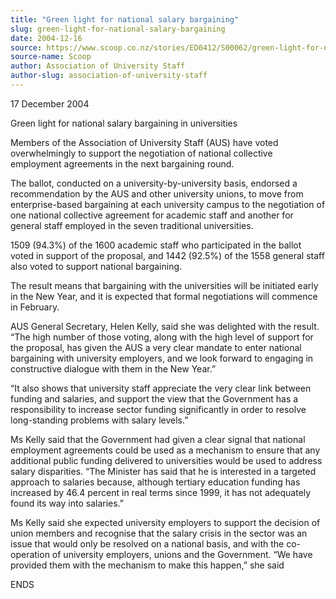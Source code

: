 ```yaml
---
title: "Green light for national salary bargaining"
slug: green-light-for-national-salary-bargaining
date: 2004-12-16
source: https://www.scoop.co.nz/stories/ED0412/S00062/green-light-for-national-salary-bargaining.htm
source-name: Scoop
author: Association of University Staff
author-slug: association-of-university-staff
---
```


<p>17 December 2004<p>

<p>Green light for national salary
bargaining in universities</p>

<p>Members of the Association of
University Staff (AUS) have voted overwhelmingly to support
the negotiation of national collective employment agreements
in the next bargaining round.<p>

<p>The ballot, conducted on a
university-by-university basis, endorsed a recommendation by
the AUS and other university unions, to move from
enterprise-based bargaining at each university campus to the
negotiation of one national collective agreement for
academic staff and another for general staff employed in the
seven traditional universities.<p>

<p>1509 (94.3%) of the 1600
academic staff who participated in the ballot voted in
support of the proposal, and 1442 (92.5%) of the 1558
general staff also voted to support national bargaining.<p>

<p>The result means that bargaining with the universities
will be initiated early in the New Year, and it is expected
that formal negotiations will commence in February.</p>

<p>AUS
General Secretary, Helen Kelly, said she was delighted with
the result. “The high number of those voting, along with the
high level of support for the proposal, has given the AUS a
very clear mandate to enter national bargaining with
university employers, and we look forward to engaging in
constructive dialogue with them in the New Year.”<p>

<p>“It
also shows that university staff appreciate the very clear
link between funding and salaries, and support the view that
the Government has a responsibility to increase sector
funding significantly in order to resolve long-standing
problems with salary levels.”<p>
<p>Ms Kelly said that the
Government had given a clear signal that national employment
agreements could be used as a mechanism to ensure that any
additional public funding delivered to universities would be
used to address salary disparities. “The Minister has said
that he is interested in a targeted approach to salaries
because, although tertiary education funding has increased
by 46.4 percent in real terms since 1999, it has not
adequately found its way into salaries.”</p>

<p>Ms Kelly said she
expected university employers to support the decision of
union members and recognise that the salary crisis in the
sector was an issue that would only be resolved on a
national basis, and with the co-operation of university
employers, unions and the Government. “We have provided them
with the mechanism to make this happen,” she
said</p>

<p>ENDS<p>




<!--


